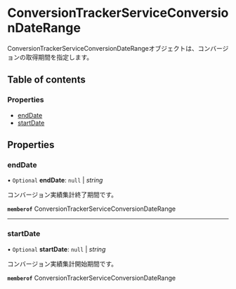 # ConversionTrackerServiceConversionDateRange


<div lang=\"ja\">ConversionTrackerServiceConversionDateRangeオブジェクトは、コンバージョンの取得期間を指定します。</div> 

## Table of contents

### Properties

- [endDate](conversiontrackerserviceconversiondaterange.md#enddate)
- [startDate](conversiontrackerserviceconversiondaterange.md#startdate)

## Properties

### endDate

• `Optional` **endDate**: ``null`` \| *string*

<div lang=\"ja\">コンバージョン実績集計終了期間です。</div> 

**`memberof`** ConversionTrackerServiceConversionDateRange

___

### startDate

• `Optional` **startDate**: ``null`` \| *string*

<div lang=\"ja\">コンバージョン実績集計開始期間です。</div> 

**`memberof`** ConversionTrackerServiceConversionDateRange
